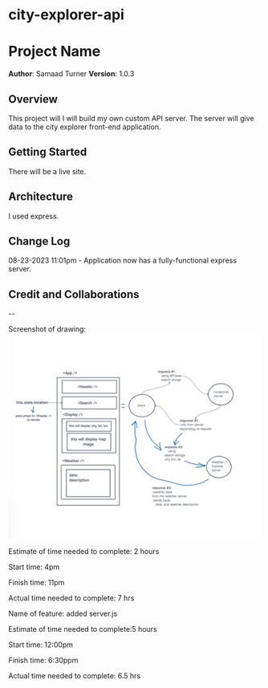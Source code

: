 # city-explorer-api

# Project Name

**Author**: Samaad Turner
**Version**: 1.0.3

## Overview
This project will I will build my own custom API server. The server will give data to the city explorer front-end application.

## Getting Started
There will be a live site.

## Architecture
I used express.
## Change Log

08-23-2023 11:01pm - Application now has a fully-functional express server.

## Credit and Collaborations
--



Screenshot of drawing:
![Alt text](<Screenshot 2023-08-22 at 3.08.05 PM.png>)

Estimate of time needed to complete: 2 hours

Start time: 4pm

Finish time: 11pm

Actual time needed to complete: 7 hrs




Name of feature: added server.js

Estimate of time needed to complete:5 hours

Start time: 12:00pm

Finish time: 6:30ppm

Actual time needed to complete: 6.5 hrs
